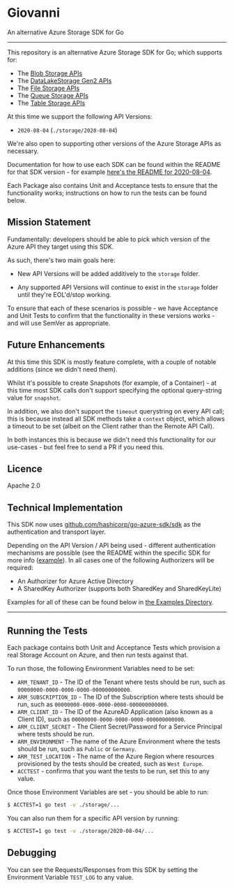 # Giovanni

An alternative Azure Storage SDK for Go

---

This repository is an alternative Azure Storage SDK for Go; which supports for:

- The [Blob Storage APIs](https://docs.microsoft.com/en-us/rest/api/storageservices/blob-service-rest-api)
- The [DataLakeStorage Gen2 APIs](https://docs.microsoft.com/en-us/rest/api/storageservices/data-lake-storage-gen2)
- The [File Storage APIs](https://docs.microsoft.com/en-us/rest/api/storageservices/file-service-rest-api)
- The [Queue Storage APIs](https://docs.microsoft.com/en-us/rest/api/storageservices/queue-service-rest-api)
- The [Table Storage APIs](https://docs.microsoft.com/en-us/rest/api/storageservices/table-service-rest-api)

At this time we support the following API Versions:

* `2020-08-04` (`./storage/2020-08-04`)

We're also open to supporting other versions of the Azure Storage APIs as necessary.

Documentation for how to use each SDK can be found within the README for that SDK version - for example [here's the README for 2020-08-04](storage/2020-08-04/README.md).

Each Package also contains Unit and Acceptance tests to ensure that the functionality works; instructions on how to run the tests can be found below.

## Mission Statement

Fundamentally: developers should be able to pick which version of the Azure API they target using this SDK.

As such, there's two main goals here:

* New API Versions will be added additively to the `storage` folder.

* Any supported API Versions will continue to exist in the `storage` folder until they're EOL'd/stop working.

To ensure that each of these scenarios is possible - we have Acceptance and Unit Tests to confirm that the functionality in these versions works - and will use SemVer as appropriate.

## Future Enhancements

At this time this SDK is mostly feature complete, with a couple of notable additions (since we didn't need them).

Whilst it's possible to create Snapshots (for example, of a Container) - at this time most SDK calls don't support specifying the optional query-string value for `snapshot`.

In addition, we also don't support the `timeout` querystring on every API call; this is because instead all SDK methods take a `context` object, which allows a timeout to be set (albeit on the Client rather than the Remote API Call).

In both instances this is because we didn't need this functionality for our use-cases - but feel free to send a PR if you need this.

## Licence

Apache 2.0

## Technical Implementation

This SDK now uses [github.com/hashicorp/go-azure-sdk/sdk](https://github.com/hashicorp/go-azure-sdk) as the authentication and transport layer.

Depending on the API Version / API being used - different authentication mechanisms are possible (see the README within the specific SDK for more info ([example](storage/2020-08-04/blob/accounts/README.md)). In all cases one of the following Authorizers will be required:

* An Authorizer for Azure Active Directory
* A SharedKey Authorizer (supports both SharedKey and SharedKeyLite)

Examples for all of these can be found below in [the Examples Directory](examples/).

---

## Running the Tests

Each package contains both Unit and Acceptance Tests which provision a real Storage Account on Azure, and then run tests against that.

To run those, the following Environment Variables need to be set:

* `ARM_TENANT_ID` - The ID of the Tenant where tests should be run, such as `00000000-0000-0000-0000-000000000000`.
* `ARM_SUBSCRIPTION_ID` - The ID of the Subscription where tests should be run, such as `00000000-0000-0000-0000-000000000000`.
* `ARM_CLIENT_ID` - The ID of the AzureAD Application (also known as a Client ID), such as `00000000-0000-0000-0000-000000000000`.
* `ARM_CLIENT_SECRET` - The Client Secret/Password for a Service Principal where tests should be run.
* `ARM_ENVIRONMENT` - The name of the Azure Environment where the tests should be run, such as `Public` or `Germany`.
* `ARM_TEST_LOCATION` - The name of the Azure Region where resources provisioned by the tests should be created, such as `West Europe`.
* `ACCTEST` - confirms that you want the tests to be run, set this to any value.

Once those Environment Variables are set - you should be able to run:

```bash
$ ACCTEST=1 go test -v ./storage/...
```

You can also run them for a specific API version by running:

```bash
$ ACCTEST=1 go test -v ./storage/2020-08-04/...
```

## Debugging

You can see the Requests/Responses from this SDK by setting the Environment Variable `TEST_LOG` to any value.
